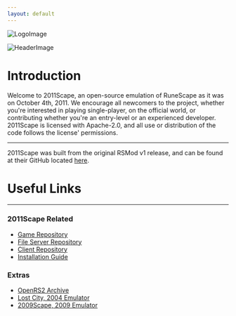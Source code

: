 ```yaml
---
layout: default
---
```


![LogoImage](https://cdn.discordapp.com/attachments/1067274729205010463/1082144752985702451/2011scapelogo.png)

![HeaderImage](https://cdn.discordapp.com/attachments/1067274729205010463/1082202409830453298/image.png)


# Introduction

Welcome to 2011Scape, an open-source emulation of RuneScape as it was on October 4th, 2011. We encourage all newcomers to the project, whether you're interested in playing single-player, on the official world, or contributing whether you're an entry-level or an experienced developer. 2011Scape is licensed with Apache-2.0, and all use or distribution of the code follows the license' permissions.

---

2011Scape was built from the original RSMod v1 release, and can be found at their GitHub located [here](https://github.com/Tomm0017/rsmod).


# Useful Links

---

### 2011Scape Related
- [Game Repository](https://github.com/2011Scape/game)
- [File Server Repository](https://github.com/2011Scape/file-server)
- [Client Repository](https://github.com/2011Scape/rs-client)
- [Installation Guide](https://github.com/2011Scape/installation-guide)

### Extras
- [OpenRS2 Archive](https://archive.openrs2.org/)
- [Lost City, 2004 Emulator](https://discord.gg/hN3tHUmZEN)
- [2009Scape, 2009 Emulator](https://2009scape.org)

